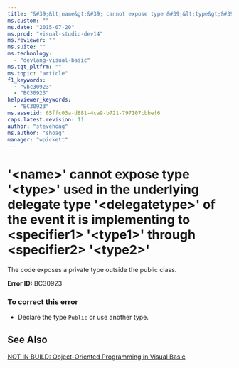 ```yaml
---
title: "&#39;&lt;name&gt;&#39; cannot expose type &#39;&lt;type&gt;&#39; used in the underlying delegate type &#39;&lt;delegatetype&gt;&#39; of the event it is implementing to &lt;specifier1&gt; &#39;&lt;type1&gt;&#39; through &lt;specifier2&gt; &#39;&lt;type2&gt;&#39; | Microsoft Docs"
ms.custom: ""
ms.date: "2015-07-20"
ms.prod: "visual-studio-dev14"
ms.reviewer: ""
ms.suite: ""
ms.technology: 
  - "devlang-visual-basic"
ms.tgt_pltfrm: ""
ms.topic: "article"
f1_keywords: 
  - "vbc30923"
  - "BC30923"
helpviewer_keywords: 
  - "BC30923"
ms.assetid: 65ffc03a-d881-4ca9-b721-797107cbbef6
caps.latest.revision: 11
author: "stevehoag"
ms.author: "shoag"
manager: "wpickett"
---
```

# &#39;&lt;name&gt;&#39; cannot expose type &#39;&lt;type&gt;&#39; used in the underlying delegate type &#39;&lt;delegatetype&gt;&#39; of the event it is implementing to &lt;specifier1&gt; &#39;&lt;type1&gt;&#39; through &lt;specifier2&gt; &#39;&lt;type2&gt;&#39;
The code exposes a private type outside the public class.  
  
 **Error ID:** BC30923  
  
### To correct this error  
  
-   Declare the type `Public` or use another type.  
  
## See Also  
 [NOT IN BUILD: Object-Oriented Programming in Visual Basic](http://msdn.microsoft.com/en-us/691365cf-9547-4a8f-aaca-36aaf1e8911a)